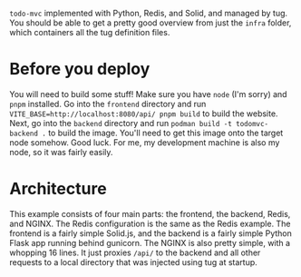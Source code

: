 `todo-mvc` implemented with Python, Redis, and Solid, and managed by tug. You
should be able to get a pretty good overview from just the `infra` folder,
which containers all the tug definition files.

# Before you deploy

You will need to build some stuff! Make sure you have `node` (I'm sorry) and
`pnpm` installed. Go into the `frontend` directory and run
`VITE_BASE=http://localhost:8080/api/ pnpm build` to build the website. Next, go
into the `backend` directory and run `podman build -t todomvc-backend .` to
build the image. You'll need to get this image onto the target node somehow.
Good luck. For me, my development machine is also my node, so it was fairly
easily.

# Architecture

This example consists of four main parts: the frontend, the backend, Redis, and
NGINX. The Redis configuration is the same as the Redis example. The frontend
is a fairly simple Solid.js, and the backend is a fairly simple Python Flask
app running behind gunicorn. The NGINX is also pretty simple, with a whopping
16 lines. It just proxies `/api/` to the backend and all other requests to a
local directory that was injected using tug at startup.
